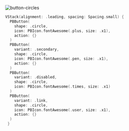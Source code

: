 ![button-circles](https://github.com/powerhome/playbook-swift/assets/54749071/390b3498-3069-414f-935f-594b7a15fce2)


```swift
VStack(alignment: .leading, spacing: Spacing.small) {
  PBButton(
    shape: .circle,
    icon: PBIcon.fontAwesome(.plus, size: .x1),
    action: {}
  )
  PBButton(
    variant: .secondary,
    shape: .circle,
    icon: PBIcon.fontAwesome(.pen, size: .x1),
    action: {}
  )
  PBButton(
    variant: .disabled,
    shape: .circle,
    icon: PBIcon.fontAwesome(.times, size: .x1)
  )
  PBButton(
    variant: .link,
    shape: .circle,
    icon: PBIcon.fontAwesome(.user, size: .x1),
    action: {}
  )
 }
```
